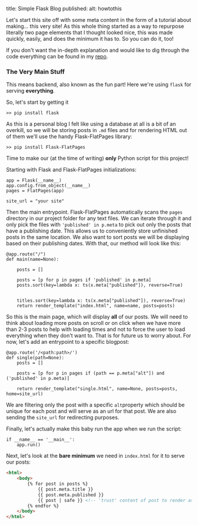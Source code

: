 title: Simple Flask Blog 
published:
alt: howtothis





Let's start this site off with some meta content in the form of a tutorial about making... this very site! As this whole thing started as a way to repurpose literally two page elements that I thought looked nice, this was made quickly, easily, and does the minimum it has to.  So you can do it, too! 

If you don't want the in-depth explanation and would like to dig through the code everything can be found in my [repo](https://github.com/Roxerg/miniblog). 

### The Very Main Stuff

This means backend, also known as the fun part! Here we're using  `flask` for serving **everything**.  

So, let's start by getting it

`>> pip install flask`

As this is a personal blog I felt like using a database at all is a bit of an overkill, so we will be storing posts in `.md` files and for rendering HTML out of them we'll use the handy Flask-FlatPages library:

`>> pip install Flask-FlatPages`

Time to make our (at the time of writing) **only** Python script for this project! 

Starting with Flask and Flask-FlatPages initializations:

``` init
app = Flask(__name__)
app.config.from_object(__name__)
pages = FlatPages(app)

site_url = "your site"
```

Then the main entrypoint. Flask-FlatPages automatically scans the `pages` directory in our project folder for any text files. We can iterate through it and only pick the files with `'published' in p.meta` to pick out only the posts that have a publishing date. This allows us to conveniently store unfinished posts in the same location. We also want to sort posts we will be displaying based on their publishing dates.  With that, our method will look like this:

``` main
@app.route("/")
def main(name=None):

    posts = []

    posts = [p for p in pages if 'published' in p.meta]
    posts.sort(key=lambda x: ts(x.meta["published"]), reverse=True)


    titles.sort(key=lambda x: ts(x.meta["published"]), reverse=True)
    return render_template("index.html", name=name, posts=posts)
```

So this is the main page, which will display **all** of our posts. We will need to think about loading more posts on scroll or on click when we have more than 2-3 posts to help with loading times and not to force the user to load everything when they don't want to.  That is for future us to worry about. For now, let's add an entrypoint to a specific blogpost:

``` single
@app.route('/<path:path>/')
def single(path=None):
    posts = []

    posts = [p for p in pages if (path == p.meta["alt"]) and ('published' in p.meta)]
    
    return render_template("single.html", name=None, posts=posts, home=site_url)
```

We are filtering only the post with a specific `alt`property which should be unique for each post and will serve as an url for that post.  We are also sending the `site_url` for redirecting purposes.

Finally, let's actually make this baby run the app when we run the script:

``` run
if __name__ == '__main__':
    app.run()
```

Next, let's look at the **bare minimum** we need in `index.html` for it to serve our posts:

```html
<html>
    <body>
        {% for post in posts %}
        	{{ post.meta.title }} 
        	{{ post.meta.published }} 
        	{{ post | safe }} <!-- 'trust' content of post to render as html -->
        {% endfor %}
    </body>
</html>
```

